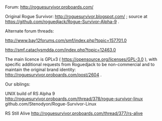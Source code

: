 Forum: http://roguesurvivor.proboards.com/

Original Rogue Survivor: http://roguesurvivor.blogspot.com/ ; source at https://github.com/roguedjack/Rogue-Survivor-Alpha-9 .

Alternate forum threads:

http://www.bay12forums.com/smf/index.php?topic=157701.0

http://smf.cataclysmdda.com/index.php?topic=12463.0

The main licence is GPLv3 ( https://opensource.org/licenses/GPL-3.0 ), with specific additional requests from Roguedjack to be non-commercial and to maintain the original brand identity: http://roguesurvivor.proboards.com/post/2604 .

Our siblings:

UNIX build of RS Alpha 9
http://roguesurvivor.proboards.com/thread/378/rogue-survivor-linux
github.com/Stenodyon/Rogue-Survivor-Linux

RS Still Alive
http://roguesurvivor.proboards.com/thread/377/rs-alive